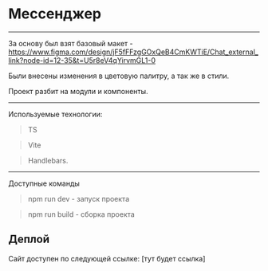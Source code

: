 # Мессенджер

---
За основу был взят базовый
макет - https://www.figma.com/design/jF5fFFzgGOxQeB4CmKWTiE/Chat_external_link?node-id=12-35&t=U5r8eV4qYirvmGL1-0

Были внесены изменения в цветовую палитру, а так же в стили.

Проект разбит на модули и компоненты.

---

Используемые технологии:
> TS

> Vite

> Handlebars.

---

Доступные команды

> npm run dev - запуск проекта
 
> npm run build - сборка проекта

## Деплой
Сайт доступен по следующей ссылке: [тут будет ссылка]




